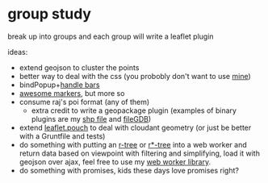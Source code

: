 group study
===

break up into groups and each group will write a leaflet plugin

ideas:

- extend geojson to cluster the points
- better way to deal with the css (you probobly don't want to use [mine](https://github.com/leaflet-extras/leaflet.css))
- bindPopup+[handle bars](http://handlebarsjs.com/)
- [awesome markers](https://github.com/lvoogdt/Leaflet.awesome-markers), but more so
- consume raj's poi format (any of them)
    - extra credit to write a geopackage plugin (examples of binary plugins are my [shp file](https://github.com/calvinmetcalf/leaflet.shapefile) and [fileGDB](https://github.com/calvinmetcalf/leaflet.filegdb))
- extend [leaflet.pouch](https://github.com/calvinmetcalf/leaflet.pouch) to deal with cloudant geometry (or just be better with a Gruntfile and tests)
- do something with putting an [r-tree](https://github.com/leaflet-extras/RTree) or [r*-tree](https://github.com/mourner/rbush) into a web worker and return data based on viewpoint with filtering and simplifying, load it with geojson over ajax, feel free to use my [web worker library](https://github.com/calvinmetcalf/catiline).
- do something with promises, kids these days love promises right?
